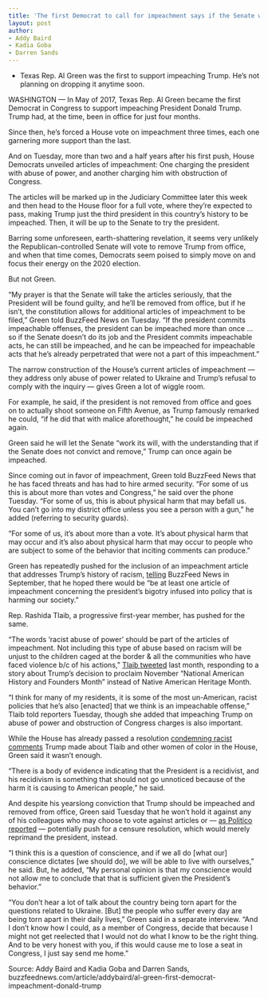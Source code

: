 ```yaml
---
title: 'The first Democrat to call for impeachment says if the Senate won’t remove Trump from office, Democrats can try again'
layout: post
author:
- Addy Baird
- Kadia Goba
- Darren Sands
---
```


- Texas Rep. Al Green was the first to support impeaching Trump. He’s not planning on dropping it anytime soon.

WASHINGTON — In May of 2017, Texas Rep. Al Green became the first Democrat in Congress to support impeaching President Donald Trump. Trump had, at the time, been in office for just four months.

Since then, he’s forced a House vote on impeachment three times, each one garnering more support than the last.

And on Tuesday, more than two and a half years after his first push, House Democrats unveiled articles of impeachment: One charging the president with abuse of power, and another charging him with obstruction of Congress.

The articles will be marked up in the Judiciary Committee later this week and then head to the House floor for a full vote, where they’re expected to pass, making Trump just the third president in this country’s history to be impeached. Then, it will be up to the Senate to try the president.

Barring some unforeseen, earth-shattering revelation, it seems very unlikely the Republican-controlled Senate will vote to remove Trump from office, and when that time comes, Democrats seem poised to simply move on and focus their energy on the 2020 election.

But not Green.

“My prayer is that the Senate will take the articles seriously, that the President will be found guilty, and he’ll be removed from office, but if he isn’t, the constitution allows for additional articles of impeachment to be filed,” Green told BuzzFeed News on Tuesday. “If the president commits impeachable offenses, the president can be impeached more than once … so if the Senate doesn’t do its job and the President commits impeachable acts, he can still be impeached, and he can be impeached for impeachable acts that he’s already perpetrated that were not a part of this impeachment.”

The narrow construction of the House’s current articles of impeachment — they address only abuse of power related to Ukraine and Trump’s refusal to comply with the inquiry — gives Green a lot of wiggle room.

For example, he said, if the president is not removed from office and goes on to actually shoot someone on Fifth Avenue, as Trump famously remarked he could, “if he did that with malice aforethought,” he could be impeached again.

Green said he will let the Senate “work its will, with the understanding that if the Senate does not convict and remove,” Trump can once again be impeached.

Since coming out in favor of impeachment, Green told BuzzFeed News that he has faced threats and has had to hire armed security. “For some of us this is about more than votes and Congress,” he said over the phone Tuesday. “For some of us, this is about physical harm that may befall us. You can’t go into my district office unless you see a person with a gun,” he added (referring to security guards).

“For some of us, it’s about more than a vote. It’s about physical harm that may occur and it’s also about physical harm that may occur to people who are subject to some of the behavior that inciting comments can produce.”

Green has repeatedly pushed for the inclusion of an impeachment article that addresses Trump’s history of racism, [telling](https://www.buzzfeednews.com/article/darrensands/donald-trump-impeachment-al-green) BuzzFeed News in September, that he hoped there would be “be at least one article of impeachment concerning the president’s bigotry infused into policy that is harming our society.”

Rep. Rashida Tlaib, a progressive first-year member, has pushed for the same.

“The words ‘racist abuse of power’ should be part of the articles of impeachment. Not including this type of abuse based on racism will be unjust to the children caged at the border &amp; all the communities who have faced violence b/c of his actions,” [Tlaib tweeted](https://twitter.com/rashidatlaib/status/1191718292567842821?s=21) last month, responding to a story about Trump’s decision to proclaim November “National American History and Founders Month” instead of Native American Heritage Month.

“I think for many of my residents, it is some of the most un-American, racist policies that he’s also [enacted] that we think is an impeachable offense,” Tlaib told reporters Tuesday, though she added that impeaching Trump on abuse of power and obstruction of Congress charges is also important.

While the House has already passed a resolution [condemning racist comments](https://www.buzzfeednews.com/article/addybaird/house-vote-condemn-trump-racist-tweets-squad) Trump made about Tlaib and other women of color in the House, Green said it wasn’t enough.

“There is a body of evidence indicating that the President is a recidivist, and his recidivism is something that should not go unnoticed because of the harm it is causing to American people,” he said.

And despite his yearslong conviction that Trump should be impeached and removed from office, Green said Tuesday that he won’t hold it against any of his colleagues who may choose to vote against articles or — [as Politico reported](https://www.politico.com/news/2019/12/10/democrats-censure-impeachment-080311) — potentially push for a censure resolution, which would merely reprimand the president, instead.

“I think this is a question of conscience, and if we all do [what our] conscience dictates [we should do], we will be able to live with ourselves,” he said. But, he added, “My personal opinion is that my conscience would not allow me to conclude that that is sufficient given the President’s behavior.”

“You don’t hear a lot of talk about the country being torn apart for the questions related to Ukraine. [But] the people who suffer every day are being torn apart in their daily lives,” Green said in a separate interview. “And I don’t know how I could, as a member of Congress, decide that because I might not get reelected that I would not do what I know to be the right thing. And to be very honest with you, if this would cause me to lose a seat in Congress, I just say send me home.”

Source: Addy Baird and Kadia Goba and Darren Sands, buzzfeednews.com/article/addybaird/al-green-first-democrat-impeachment-donald-trump
